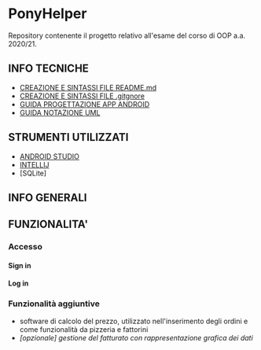 # PonyHelper

Repository contenente il progetto relativo all'esame del corso di OOP a.a. 2020/21.

## INFO TECNICHE
* [CREAZIONE E SINTASSI FILE README.md](https://lorenzoneri.com/come-scrivere-un-readme/)
* [CREAZIONE E SINTASSI FILE .gitgnore](https://git-scm.com/docs/gitignore#_pattern_format)
* [GUIDA PROGETTAZIONE APP ANDROID](https://www.html.it/guide/guida-android/)
* [GUIDA NOTAZIONE UML](https://www.tutorialspoint.com/uml/uml_basic_notations.htm)

## STRUMENTI UTILIZZATI
* [ANDROID STUDIO](https://developer.android.com/studio)
* [INTELLIJ](https://www.jetbrains.com/idea/download/#section=windows)
* [SQLite]

## INFO GENERALI


## FUNZIONALITA'
	
### Accesso
#### Sign in

#### Log in 



	
### Funzionalità aggiuntive
* software di calcolo del prezzo, utilizzato nell'inserimento degli ordini e come funzionalità da pizzeria e fattorini	
* *[opzionale] gestione del fatturato con rappresentazione grafica dei dati*
